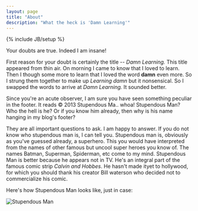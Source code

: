 ```yaml
---
layout: page
title: "About"
description: "What the heck is 'Damn Learning'"
---
```

{% include JB/setup %}

Your doubts are true. Indeed I am insane!

First reason for your doubt is certainly the title -- *Damn Learning.* This title appeared from thin air. On morning I came to know that I loved to learn. Then I though some more to learn that I loved the word **damn** even more. So I strung them together to make up *Learning damn* but it nonsensical. So I swapped the words to arrive at *Damn Learning.* It sounded better.

Since you're an acute observer, I am sure you have seen something peculiar in the footer. It reads © 2013 Stupendous Ma.. whoa! Stupendous Man? Who the hell is he? Or if you know him already, then why is his name hanging in my blog's footer? 

They are all important questions to ask. I am happy to answer. If you do not know who stupendous man is, I can tell you. Stupendous man is, obviously as you've guessed already, a superhero. This you would have interpreted from the names of other famous but uncool super heroes you know of. The names Batman, Superman, Spiderman, etc come to my mind. Stupendous Man is better because he appears not in TV. He's an integral part of the famous comic strip *Calvin and Hobbes*. He hasn't made ityet to hollywood, for which you should thank his creator Bill waterson who decided not to commercialize his comic.

Here's how Stupendous Man looks like, just in case:

![Stupendous Man](../images/stupendousman.jpg "Stupendous Man") 

